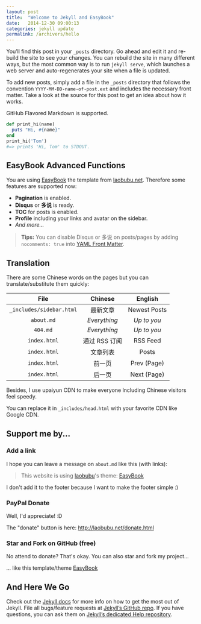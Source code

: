 ```yaml
---
layout: post
title:  "Welcome to Jekyll and EasyBook"
date:   2014-12-30 09:00:13
categories: jekyll update
permalink: /archivers/hello
---
```


You’ll find this post in your `_posts` directory. Go ahead and edit it and re-build the site to see your changes. You can rebuild the site in many different ways, but the most common way is to run `jekyll serve`, which launches a web server and auto-regenerates your site when a file is updated.

To add new posts, simply add a file in the `_posts` directory that follows the convention `YYYY-MM-DD-name-of-post.ext` and includes the necessary front matter. Take a look at the source for this post to get an idea about how it works.

GitHub Flavored Markdown is supported.

```ruby
def print_hi(name)
  puts "Hi, #{name}"
end
print_hi('Tom')
#=> prints 'Hi, Tom' to STDOUT.
```

## EasyBook Advanced Functions ##

You are using [EasyBook][github-easybook] the template from [laobubu.net](http://laobubu.net). Therefore some features are supported now:

* **Pagination** is enabled.
* **Disqus** or **多说** is ready.
* **TOC** for posts is enabled.
* **Profile** including your links and avatar on the sidebar.
* *And more...*

> **Tips:** You can disable Disqus or 多说 on posts/pages by adding `nocomments: true` into [YAML Front Matter][frontmatter].

## Translation ##

There are some Chinese words on the pages but you can translate/substitute them quickly:

|           File            |    Chinese    |    English    |
|         :-----:           |   :-------:   |   :-------:   |
|`_includes/sidebar.html`   | 最新文章      | Newest Posts  |
|`about.md`                 | *Everything*  | *Up to you*   |
|`404.md`                   | *Everything*  | *Up to you*   |
|`index.html`               | 通过 RSS 订阅 | RSS Feed      |
|`index.html`               | 文章列表      | Posts         |
|`index.html`               | 前一页        | Prev (Page)   |
|`index.html`               | 后一页        | Next (Page)   |

Besides, I use upaiyun CDN to make everyone lncluding Chinese visitors feel speedy. 

You can replace it in `_includes/head.html` with your favorite CDN like Google CDN.

## Support me by... ##

### Add a link ###

I hope you can leave a message on `about.md` like this (with links):

> This website is using [laobubu](http://laobubu.net)'s theme: [EasyBook](https://github.com/laobubu/jekyll-theme-EasyBook)

I don't add it to the footer because I want to make the footer simple :)

### PayPal Donate ###

Well, I'd appreciate! :D

The "donate" button is here: http://laobubu.net/donate.html

### Star and Fork on GitHub (free) ###

No attend to donate? That's okay. You can also star and fork my project...

... like this template/theme [EasyBook][github-easybook]

## And Here We Go ##

Check out the [Jekyll docs][jekyll] for more info on how to get the most out of Jekyll. File all bugs/feature requests at [Jekyll’s GitHub repo][jekyll-gh]. If you have questions, you can ask them on [Jekyll’s dedicated Help repository][jekyll-help].

[jekyll]:      http://jekyllrb.com
[jekyll-gh]:   https://github.com/jekyll/jekyll
[jekyll-help]: https://github.com/jekyll/jekyll-help
[frontmatter]: http://jekyllrb.com/docs/frontmatter/
[github-easybook]: https://github.com/laobubu/jekyll-theme-EasyBook